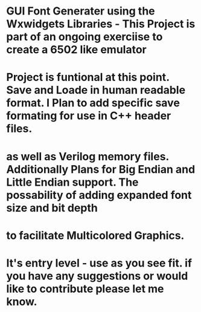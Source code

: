 # GUI Font Generater using the Wxwidgets Libraries -  This Project is part of an ongoing exerciise to create a 6502 like emulator
# Project is funtional at this point.  Save and Loade in human readable format. I Plan to add specific save formating for use in C++ header files.
# as well as Verilog memory files.  Additionally Plans for Big Endian and Little Endian support. The possability of adding expanded font size and bit depth
# to facilitate Multicolored Graphics.
# It's entry level - use as you see fit. if you have any suggestions or would like to contribute please let me know.